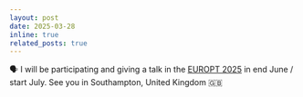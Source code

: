 ```yaml
---
layout: post
date: 2025-03-28
inline: true
related_posts: true
---
```


🗣️ I will be participating and giving a talk in the [EUROPT 2025](https://europt2025.org) in end June / start July.
See you in Southampton, United Kingdom 🇬🇧
